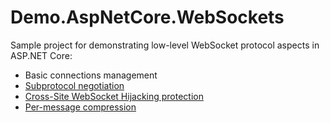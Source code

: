 # Demo.AspNetCore.WebSockets

Sample project for demonstrating low-level WebSocket protocol aspects in ASP.NET Core:

- Basic connections management
- [Subprotocol negotiation](https://www.tpeczek.com/2017/06/websocket-subprotocol-negotiation-in.html)
- [Cross-Site WebSocket Hijacking protection](https://www.tpeczek.com/2017/07/preventing-cross-site-websocket.html)
- [Per-message compression](https://www.tpeczek.com/2017/07/websocket-per-message-compression-in.html)
